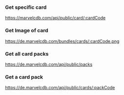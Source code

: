 ### Get specific card
https://marvelcdb.com/api/public/card/:cardCode

### Get Image of card
https://de.marvelcdb.com/bundles/cards/:cardCode.png

### Get all card packs
https://de.marvelcdb.com/api/public/packs

### Get a card pack
https://de.marvelcdb.com/api/public/cards/:packCode